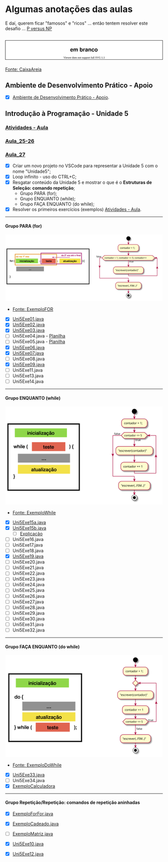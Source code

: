 <!--  FIXME:
### [Aula_25](Unidade5/aula.md#Aula_25 "	18-04-2022	segunda	")	18-04-2022	segunda
### [Aula_26](Unidade5/aula.md#Aula_26 "	20-04-2022	quarta		20-04-2022	quarta
### [Aula_27](Unidade5/aula.md#Aula_27 "	20-04-2022	quarta	")	20-04-2022	quarta
### [Aula_28](Unidade5/aula.md#Aula_28 "	25-04-2022	segunda	")	25-04-2022	segunda
### [Aula_29](Unidade5/aula.md#Aula_29 "	27-04-2022	quarta		27-04-2022	quarta
### [Aula_30](Unidade5/aula.md#Aula_30 "	27-04-2022	quarta	")	27-04-2022	quarta
### [Aula_31](Unidade5/aula.md#Aula_31 "	02-05-2022	segunda	")	02-05-2022	segunda
### [Aula_32](Unidade5/aula.md#Aula_32 "	04-05-2022	quarta		04-05-2022	quarta
### [Aula_33](Unidade5/aula.md#Aula_33 "	04-05-2022	quarta	")	04-05-2022	quarta
-->

# Algumas anotações das aulas

E daí, querem ficar "famosos" e "ricos" ... então tentem resolver este desafio ...
  [P versus NP](<https://pt.wikipedia.org/wiki/P_versus_NP> "P versus NP")  

## ![Rabiscos](aula.drawio.svg)

[Fonte: CaixaAreia](src/CaixaAreia.java "Fonte: CaixaAreia")  

## Ambiente de Desenvolvimento Prático - Apoio

- [x] [Ambiente de Desenvolvimento Prático - Apoio](IDEapoio.md "Ambiente de Desenvolvimento Prático").  

## Introdução à Programação - Unidade 5

### [Atividades - Aula](atividadeAula.md "Atividades - Aula")  

### [Aula_25-26](../cronograma.md#Aula_25-26)

### [Aula_27](../cronograma.md#Aula_27)

- [x] Criar um novo projeto no VSCode para representar a Unidade 5 com o nome "Unidade5";  
- [x] Loop infinito - uso do CTRL+C;  
- [x] Resgatar conteúdo da Unidade 5 e mostrar o que é o **Estruturas de Seleção: comando repetição**;  
  - Grupo PARA (for);  
  - Grupo ENQUANTO (while);  
  - Grupo FAÇA ENQUANTO (do while);  
- [x] Resolver os primeiros exercícios (exemplos) [Atividades - Aula](atividadeAula.md "Atividades - Aula").  

----------

#### Grupo PARA (for)

![RepeticaoFor](fluxogramas/RepeticaoFor.drawio.svg "RepeticaoFor")  

- [Fonte: ExemploFOR](src/ExemploFOR.java "Fonte: ExemploFOR")  

<!-- FIXME: alguns com fluxograma -->
- [x] [Uni5Exe01.java](src/Uni5Exe01.java "Uni5Exe01.java") <!-- prof. completo -->  
- [x] [Uni5Exe02.java](src/Uni5Exe02.java "Uni5Exe02.java")  
- [x] [Uni5Exe03.java](src/Uni5Exe03.java "Uni5Exe03.java")  
- [ ] Uni5Exe04.java - [Planilha](./fluxogramas/RespostasEmPlanilha.xlsx "Planilha")  
- [ ] Uni5Exe05.java - [Planilha](./fluxogramas/RespostasEmPlanilha.xlsx "Planilha")  
- [x] [Uni5Exe06.java](src/Uni5Exe06.java "Uni5Exe06.java")  
- [x] [Uni5Exe07.java](src/Uni5Exe07.java "Uni5Exe07.java")  
- [ ] Uni5Exe08.java  
- [x] [Uni5Exe09.java](src/Uni5Exe09.java "Uni5Exe09.java")  
- [ ] Uni5Exe11.java  
- [ ] Uni5Exe13.java  
- [ ] Uni5Exe14.java  

----------

#### Grupo ENQUANTO (while)

![RepeticaoWhile](fluxogramas/RepeticaoWhile.drawio.svg "RepeticaoWhile")  

- [Fonte: ExemploWhile](src/ExemploWhile.java "Fonte: ExemploWhile")  

<!-- FIXME: alguns com fluxograma -->
- [x] [Uni5Exe15a.java](src/Uni5Exe15a.java "Uni5Exe15a.java") <!-- prof. completo -->  
- [x] [Uni5Exe15b.java](src/Uni5Exe15b.java "Uni5Exe15b.java") <!-- prof. completo -->  
  - [ ] [Explicação](fluxogramas/Uni5Exe15.drawio.svg "Explicação")
- [ ] Uni5Exe16.java  
- [ ] Uni5Exe17.java  
- [ ] Uni5Exe18.java  
- [x] [Uni5Exe19.java](src/Uni5Exe19.java "Uni5Exe19.java") <!-- prof. completo -->  
- [ ] Uni5Exe20.java  
- [ ] Uni5Exe21.java  
- [ ] Uni5Exe22.java  
- [ ] Uni5Exe23.java  
- [ ] Uni5Exe24.java  
- [ ] Uni5Exe25.java  
- [ ] Uni5Exe26.java  
- [ ] Uni5Exe27.java  
- [ ] Uni5Exe28.java  
- [ ] Uni5Exe29.java  
- [ ] Uni5Exe30.java  
- [ ] Uni5Exe31.java  
- [ ] Uni5Exe32.java  

----------

#### Grupo FAÇA ENQUANTO (do while)

![RepeticaoDoWhile](fluxogramas/RepeticaoDoWhile.drawio.svg "RepeticaoDoWhile")  

- [Fonte: ExemploDoWhile](src/ExemploDoWhile.java "Fonte: ExemploDoWhile")  

<!-- FIXME: alguns com fluxograma -->
- [x] [Uni5Exe33.java](src/Uni5Exe33.java "Uni5Exe33.java")  
- [ ] Uni5Exe34.java  
- [x] [ExemploCalculadora](src/ExemploCalculadora.java "ExemploCalculadora")  

----------

#### Grupo Repetição/Repetição: comandos de repetição aninhadas
  
- [x] [ExemploForFor.java](src/ExemploForFor.java "ExemploForFor.java") <!-- prof. completo -->  
- [x] [ExemploCadeado.java](src/ExemploCadeado.java "ExemploCadeado.java")  <!-- prof. completo -->  
- [ ] [ExemploMatriz.java](src/ExemploMatriz.java "ExemploMatriz.java")  <!-- prof. completo -->  

- [x] [Uni5Exe10.java](src/Uni5Exe10.java "Uni5Exe10.java")  
- [x] [Uni5Exe12.java](src/Uni5Exe12.java "Uni5Exe12.java")  
